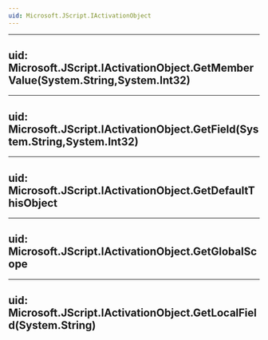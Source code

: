 ```yaml
---
uid: Microsoft.JScript.IActivationObject
---
```


---
uid: Microsoft.JScript.IActivationObject.GetMemberValue(System.String,System.Int32)
---

---
uid: Microsoft.JScript.IActivationObject.GetField(System.String,System.Int32)
---

---
uid: Microsoft.JScript.IActivationObject.GetDefaultThisObject
---

---
uid: Microsoft.JScript.IActivationObject.GetGlobalScope
---

---
uid: Microsoft.JScript.IActivationObject.GetLocalField(System.String)
---
